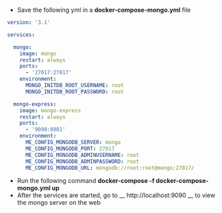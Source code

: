 * Save the following yml in a __docker-compose-mongo.yml__ file

``` yml
version: '3.1'

services:

  mongo:
    image: mongo
    restart: always
    ports:
      - '27017:27017'
    environment:
      MONGO_INITDB_ROOT_USERNAME: root
      MONGO_INITDB_ROOT_PASSWORD: root

  mongo-express:
    image: mongo-express
    restart: always
    ports:
      - '9090:8081'
    environment:
      ME_CONFIG_MONGODB_SERVER: mongo
      ME_CONFIG_MONGODB_PORT: 27017
      ME_CONFIG_MONGODB_ADMINUSERNAME: root
      ME_CONFIG_MONGODB_ADMINPASSWORD: root
      ME_CONFIG_MONGODB_URL: mongodb://root:root@mongo:27017/

```	  

* Run the following command __docker-compose -f docker-compose-mongo.yml up__
* After the services are started, go to __ http://localhost:9090 __  to view the mongo server on the web

